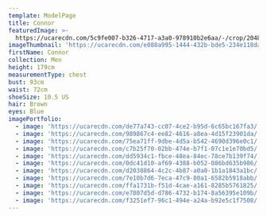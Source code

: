 ```yaml
---
template: ModelPage
title: Connor
featuredImage: >-
  https://ucarecdn.com/5c9fe007-b326-4717-a3a0-978910b2e6aa/-/crop/2048x1011/0,191/-/preview/
imageThumbnail: 'https://ucarecdn.com/e088a995-1444-432b-bde5-234e118da1e1/'
firstName: Connor
collection: Men
height: 179cm
measurementType: chest
bust: 93cm
waist: 72cm
shoeSize: 10.5 US
hair: Brown
eyes: Blue
imagePortfolio:
  - image: 'https://ucarecdn.com/de77a743-cc07-4ce2-b95d-6c65bc167fa3/'
  - image: 'https://ucarecdn.com/989867c4-ee82-4616-a8ea-4d15f23901da/'
  - image: 'https://ucarecdn.com/75ea71ff-9dbe-4d5a-b542-4690d396e0c1/'
  - image: 'https://ucarecdn.com/c7b25f70-02bb-474e-b7f1-07c1e1e70bd5/'
  - image: 'https://ucarecdn.com/dd5934c1-fbce-48ea-84ec-78ce7b139f74/'
  - image: 'https://ucarecdn.com/0dc41d10-af69-4388-b052-086bd635b986/'
  - image: 'https://ucarecdn.com/d2038864-4c2c-4b87-a0a0-1b1a1843a1bc/'
  - image: 'https://ucarecdn.com/7e10b7d6-7eca-47c9-80a1-6582b5918abb/'
  - image: 'https://ucarecdn.com/ffa1731b-f51d-4cae-a161-8285b5761825/'
  - image: 'https://ucarecdn.com/e7807d5d-d786-4732-b174-8a56395e109b/'
  - image: 'https://ucarecdn.com/f3251ef7-96c1-494e-a24a-b92e5c1f7508/'
---
```


